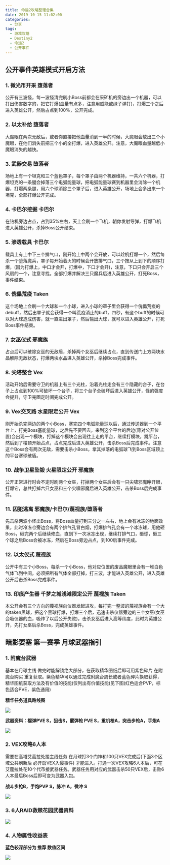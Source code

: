 ```yaml
---
title: 命运2攻略整理合集
date: 2019-10-15 11:02:00
categories: 
  - 分享
tags: 
  - 游戏攻略
  - Destiny2
  - 命运2
  - 公开事件
---
```



## 公开事件英雄模式开启方法

### 1. 微光币开采 堕落者

公开有三波怪，每一波怪清完刷小Boss前都会在采矿机的旁边出一个机器，可以打出伤害数字的，把它打爆(血量有点多，注意用威能或绿子弹打)，打爆三个之后进入英雄公开，然后占点到100%，公开完成。

### 2. 以太补给 堕落者

大魔眼在两次无敌后，或者你直接把他血量消到一半的时候，大魔眼会放出三个小魔眼，在他们消失前把三个小的全打爆，进入英雄公开。注意，大魔眼血量越低小魔眼消失的越快。

### 3. 武器交易 堕落者

场地上有一个坦克和三个蓝色罩子，每个罩子由两个机器维持，一共六个机器，打爆坦克的一条腿会掉落三个电弧能量球，把电弧能量球赛到机器里会消除一个机器，打爆两条腿，用六个球消除三个罩子后，进入英雄公开，场地上会多出来一个坦克，全部打爆公开完成。

### 4. 卡巴尔挖掘 卡巴尔

在钻机旁边占点，占到35%左右，天上会刷一个飞机，朝你发射导弹，打爆飞机进入英雄公开，杀掉Boss公开结束。

### 5. 渗透载具 卡巴尔

载具上有上中下三个排气口，刚开始上中两个会开放，可以趁机打爆一个，然后每杀一个堕落魔兵，罩子每开始着火的时候会开放排气口，三个按从上到下的顺序打爆，(因为打爆上，中口才会开，打爆中，下口才会开)，注意，下口只会开启三个风扇的一个，注意寻找。全部打爆并解决三只魔兵后进入英雄公开，打死Boss，事件结束。

### 6. 傀儡荒疫 Taken

这个场地上会刷一个大球和一个小球，进入小球的罩子里会获得一个傀儡荒疫的debuff，然后出罩子就会获得一个叫荒疫消止的buff，四秒，有这个buff的时候可以对大球造成伤害，就一直进出罩子，然后输出大球，就可以进入英雄公开，打死Boss事件结束。

### 7. 女巫仪式 邪魔族

占点后可以破除女巫的无敌盾，杀掉两个女巫后继续占点，直到传送门上方两块水晶解除无敌状态，打爆两块水晶进入英雄公开，杀掉Boss完成事件。

### 8. 尖塔整合 Vex

活动开始后需要守卫的机器上有三个光柱，沿着光柱走会有三个隐藏的台子，在台子上占点到100%可破坏一个台子，将三个台子全破坏后进入英雄公开，怪的强度会提升，守卫完固定时间完成公开。

### 9. Vex交叉路 水星限定公开 Vex

刚开始杀完两边的两个小Boss，塞完四个电弧能量球以后，通过传送器到一个平台上，打完Boss塞能量球，之后先不要回去，来到这个平台的后边(背对公开位置)会出现一个模块，打掉这个模块会出现往上走的平台，继续打模块，跳平台，然后到了楼顶开始占点，占点完成后进入英雄公开，击杀Boss后完成事件。注意这个Boss会有两次无敌，需要击杀小Boss，拿其掉落的电弧球飞到Boss区域顶上的平台塞球破盾。

### 10. 战争卫星坠毁 火星限定公开 邪魔族

公开正常进行时会不定时刷两个女巫，打掉两个女巫后会有一只尖啸邪魔睁开眼，打爆它，总共打掉六只女巫和三个尖啸邪魔后进入英雄公开，击杀Boss后完成事件。

### 11. 囚犯逃离 邪魔族/卡巴尔/蔑视族/堕落者

先击杀两波小怪出Boss，将Boss血量打到三分之一左右，地上会有冰冻的地面效果，此时冷冻仓旁边会有两个排气孔冒白烟，打爆排气孔会有一个冰冻球，用他砸Boss，砸完两个后继续修血，直到下一次冰冻出现，继续打排气口，砸球，砸三个球之后Boss会被冰冻，然后在Boss旁边占点，到100后事件完成。

### 12. 以太仪式 蔑视族

公开中有三个小Boss，每杀一个小Boss，他对应位置的废品魔眼里会有一堆白色气体飞到中间，必须把所有气体全部打掉，打三波，才能进入英雄公开，进入英雄公开后击杀Boss完成事件。

### 13. 印痕产生器 千梦之城浅滩限定公开 蔑视族 Taken

本公开会有三个方向的蔑视族向仪器发起进攻，每打完一整波的蔑视族会有一个大的taken黑球，把这个黑球打爆，打爆三个后，迅速击杀仪器旁边的三个女巫(女巫会吸仪器的血，吸炸了以后公开失败)，击杀女巫后进入高等纬度，此时为英雄公开，先打女巫后杀Boss，完成英雄事件。

## 暗影要塞 第一赛季 月球武器指引

### 1. 附魔台武器
基本在月球主线 做完时能解锁绝大部分，在获取精华图纸后即可用紫色碎片 在附魔台购买 重复获取。紫色精华可以通过完成附魔台周长或者蓝色碎片换取获得，精华图纸获取方法及有价值的技能(仅列出有价值技能)见下图(红色适合PVP，棕色适合PVE，紫色通用)

**精华任务道具路线图**

![](~public/assets/20/1.jpg)

**武器资料：榴弹PVE S，狙击S，霰弹枪 PVE S，重机枪A，突击步枪A，手炮A**

![](~public/assets/20/2.jpg)

### 2. VEX攻略6人本

需要在高塔艾蔻拉处接主线任务 在月球打3个门神和100只VEX完成后(下面3个区域公共刷新后 必开启VEX入侵事件) 才能进入。打通一次VEX攻略6人本后，可在艾蔻拉处花10个代币接武器任务。武器任务用对应的武器击杀50只VEX后，击败6人本最后Boss后即可变为武器入包。

**战斗步枪B，手炮PVP S，脉冲 A，微冲 S**

![](~public/assets/20/3.jpg)

### 3. 6人RAID救赎花园武器资料

![](~public/assets/20/4.jpg)

### 4. 人物属性收益表

**蓝色较深部分为 推荐 数值区间**

![](~public/assets/20/5.jpg)
